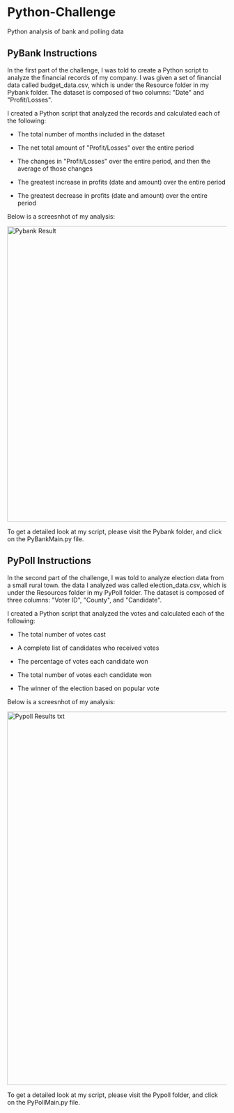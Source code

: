 # Python-Challenge
Python analysis of bank and polling data

## PyBank Instructions
In the first part of the challenge, I was told to create a Python script to analyze the financial records of my company. I was given a set of financial data called budget_data.csv, which is under the Resource folder in my Pybank folder. The dataset is composed of two columns: "Date" and "Profit/Losses".

I created a Python script that analyzed the records and calculated each of the following:

* The total number of months included in the dataset

* The net total amount of "Profit/Losses" over the entire period

* The changes in "Profit/Losses" over the entire period, and then the average of those changes

* The greatest increase in profits (date and amount) over the entire period

* The greatest decrease in profits (date and amount) over the entire period
 
 Below is a screesnhot of my analysis:

<img width="679" alt="Pybank Result" src="https://user-images.githubusercontent.com/120411585/213376610-936df5fd-81b5-4d13-964f-44074ce4215a.png">

To get a detailed look at my script, please visit the Pybank folder, and click on the PyBankMain.py file.

## PyPoll Instructions
In the second part of the challenge, I was told to analyze election data from a small rural town.
the data I analyzed was called election_data.csv, which is under the Resources folder in my PyPoll folder. The dataset is composed of three columns: "Voter ID", "County", and "Candidate". 

I created a Python script that analyzed the votes and calculated each of the following:

* The total number of votes cast

* A complete list of candidates who received votes

* The percentage of votes each candidate won

* The total number of votes each candidate won

* The winner of the election based on popular vote

Below is a screesnhot of my analysis:

<img width="858" alt="Pypoll Results txt" src="https://user-images.githubusercontent.com/120411585/213375990-84c32754-696b-48f0-ac28-b26666e05f33.png">

To get a detailed look at my script, please visit the Pypoll folder, and click on the PyPollMain.py file.

